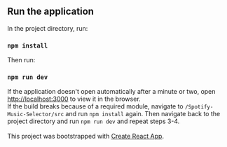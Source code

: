 ## Run the application

In the project directory, run:

### `npm install`

Then run:

### `npm run dev`

If the application doesn't open automatically after a minute or two, open [http://localhost:3000](http://localhost:3000) to view it in the browser.<br />
If the build breaks because of a required module, navigate to <code>/Spotify-Music-Selector/src</code> and run <code>npm install</code> again. Then navigate back to the project directory and run <code>npm run dev</code> and repeat steps 3-4.
<br /><br />
This project was bootstrapped with [Create React App](https://github.com/facebook/create-react-app).


